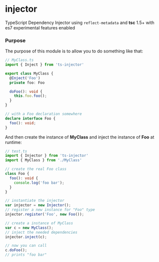 # injector
TypeScript Dependency Injector using `reflect-metadata` and **tsc** 1.5+ with es7 experimental features enabled

### Purpose
The purpose of this module is to allow you to do something like that:

```ts
// MyClass.ts
import { Inject } from 'ts-injector'

export class MyClass {
  @Inject('Foo')
  private foo: Foo

  doFoo(): void {
    this.foo.foo();
  }
}

// with a Foo declaration somewhere
declare interface Foo {
  foo(): void;
}
```

And then create the instance of **MyClass** and inject the instance of **Foo** at runtime:

```ts
// test.ts
import { Injector } from 'ts-injector'
import { MyClass } from './MyClass'

// create the real Foo class
class Foo {
  foo(): void {
    console.log('foo bar');
  }
}

// instantiate the injector
var injector = new Injector();
// register a new instance for "Foo" type
injector.register('Foo', new Foo());

// create a instance of MyClass
var c = new MyClass();
// inject the needed dependencies
injector.inject(c);

// now you can call
c.doFoo();
// prints "foo bar"
```
